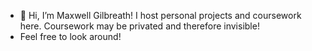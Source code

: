 - 👋 Hi, I’m Maxwell Gilbreath! I host personal projects and coursework here. Coursework may be privated and therefore invisible!
-    Feel free to look around!


